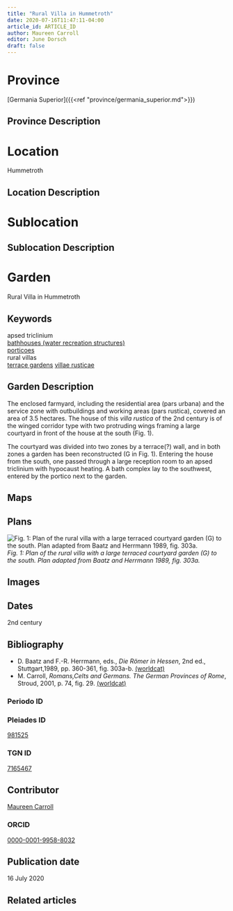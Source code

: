 ```yaml
---
title: "Rural Villa in Hummetroth"
date: 2020-07-16T11:47:11-04:00
article_id: ARTICLE_ID
author: Maureen Carroll
editor: June Dorsch
draft: false
---
```


# Province

[Germania Superior]({{<ref "province/germania_superior.md">}})  

## Province Description

<!-- DESCRIPTION -->


# Location

Hummetroth

## Location Description

<!-- LEAVE THIS BLANK FOR NOW -->

# Sublocation

<!--
[AREA WITHIN LOCATION, LIKE “PALATINE HILL”](GEOREFERENCE LINK)
A sublocation is any area larger than an individual garden, but located within a location. I would always try to include a link to a controlled vocabulary here if possible. This ID may well be different from the Garden ID, e.g., Pompeii versus a Garden in one of the houses which has its own Pleiades ID.
-->

## Sublocation Description

<!-- DESCRIPTION -->

# Garden

Rural Villa in Hummetroth

## Keywords

apsed triclinium   
[bathhouses (water recreation structures)](http://vocab.getty.edu/page/aat/300007347)  
[porticoes](http://vocab.getty.edu/page/aat/300004145)  
rural villas  
[terrace gardens](http://vocab.getty.edu/page/aat/300404778)
[villae rusticae](http://vocab.getty.edu/page/aat/300005518)

## Garden Description

The enclosed farmyard, including the residential area (pars urbana) and the service zone with outbuildings and working areas (pars rustica), covered an area of 3.5 hectares. The house of this *villa rustica* of the 2nd century is of the winged corridor type with two protruding wings framing a large courtyard in front of the house at the south (Fig. 1).

The courtyard was divided into two zones by a terrace(?) wall, and in both zones a garden has been reconstructed (G in Fig. 1). Entering the house from the south, one passed through a large reception room to an apsed triclinium with hypocaust heating. A bath complex lay to the southwest, entered by the portico next to the garden.

## Maps

<!--
![alt_text](../../images/image_name.ext)
*CAPTION*
-->

## Plans

![Fig. 1: Plan of the rural villa with a large terraced courtyard garden (G) to the south. Plan adapted from Baatz and Herrmann 1989, fig. 303a.](../../images/EUR_GS_Hum_Rv_carroll.jpg)
*Fig. 1: Plan of the rural villa with a large terraced courtyard garden (G) to the south. Plan adapted from Baatz and Herrmann 1989, fig. 303a.*

## Images

<!--
![alt_text](../../images/image_name.ext)
*CAPTION*
-->

## Dates

2nd century

## Bibliography

* D. Baatz and F.-R. Herrmann, eds., *Die Römer in Hessen*, 2nd ed., Stuttgart,1989, pp. 360-361, fig. 303a-b. [(worldcat)](http://www.worldcat.org/oclc/476625416)
* M. Carroll, *Romans,Celts and Germans. The German Provinces of Rome*, Stroud, 2001, p. 74, fig. 29. [(worldcat)](http://www.worldcat.org/oclc/1120840822)

### Periodo ID

<!-- [PERIODO_ID](https://pleiades.stoa.org/places/PLEIADES_ID) -->

### Pleiades ID

[981525](https://pleiades.stoa.org/places/981525)

### TGN ID

[7165467](http://vocab.getty.edu/page/tgn/7165467)

## Contributor

[Maureen Carroll](https://www.sheffield.ac.uk/archaeology/our-people/academic-staff/maureen-carroll)

### ORCID

[0000-0001-9958-8032](https://orcid.org/0000-0001-9958-8032)

## Publication date

16 July 2020

## Related articles

<!-- Links to other related articles. Leave blank for now -->
